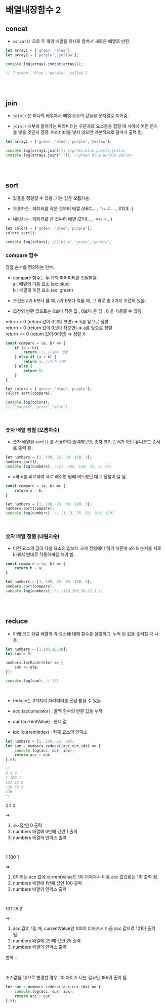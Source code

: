 # 배열내장함수 2

## concat 

- `concat()` 으로 두 개의 배열을 하나로 합쳐서 새로운 배열로 반환.

```js
let array1 = ['green','blue'];
let array2 = ['purple','yellow'];

console.log(array1.concat(array2));

// ['green','blue','purple','yellow']
```

<br/><br/>

## join

- `join()` 은 하나의 배열에서 배열 요소의 값들을 문자열로 이어줌.

- `join()` 내부에 들어가는 파라미터는 구분자로 요소들을 합칠 때 사이에 어떤 문자를 넣을 것인지 결정. 파라미터를 넣지 않으면 기본적으로 콤마가 출력 됨.

```js
let array1 = ['green','blue','purple','yellow'];

console.log(array1.join()); //green,blue,purple,yellow
console.log(array1.join(" ")); //green blue purple yellow
```

<br/><br/>

## sort

- 값들을 정렬할 수 있음. 기본 값은 오름차순.

- 오름차순 : 데이터를 작은 것부터 배열
(ABC... , ㄱㄴㄷ... , 0123...)

- 내림차순 : 데이터를 큰 것부터 배열
(ZYX... , ㅎㅌㅋ...)

```js
let colors = ['green','blue','purple'];
colors.sort();

console.log(colors); //["blue","green","purple"]
```

### compare 함수

정렬 순서를 정의하는 함수.

- compare 함수는 두 개의 파라미터를 전달받음.<br/>
a : 배열의 다음 요소 (ex: blue) <br/>
b : 배열의 이전 요소 (ex: green)


- 조건은 a가 b보다 클 때, a가 b보다 작을 때, 그 외로 총 3가지 조건이 있음.

- 조건의 반환 값으로는 0보다 작은 값 , 0보다 큰 값 , 0 을 사용할 수 있음.

return > 0 (return 값이 0보다 크면) => b를 앞으로 정렬 <br/>
return < 0 (return 값이 0보다 작으면) => a를 앞으로 정렬 <br/>
return == 0 (return 값이 0이면) => 정렬 X

```js
const compare = (a, b) => {
    if (a > b){ 
        return -1; //음수 반환
    } else if (a < b) {
        return 1; //양수 반환
    } else {
        return 0;
    }
}

let colors = ['green','blue','purple'];
colors.sort(compare);

console.log(colors);
// ["purple","green","blue"]
```

<br/>

### 숫자 배열 정렬 (오름차순)

- 숫자 배열을 `sort()` 를 사용하여 출력해보면, 숫자 크기 순서가 아닌 유니코드 순서로 출력 됨.

```js
let numbers = [1, 100, 25, 50, 120, 3];
numbers.sort();
console.log(numbers); //[1, 100, 120, 25, 3, 50]
```

- a와 b를 비교하여 서로 빼주면 원래 의도했던 대로 정렬이 잘 됨.

```js
const compare = (a, b) => {
    return a - b;
}

let numbers = [1, 100, 25, 50, 120, 3];
numbers.sort(compare);
console.log(numbers); // [1, 3, 25, 50, 100, 120]
```

<br/>

### 숫자 배열 정렬 (내림차순)

- 이전 요소의 값이 다음 요소의 값보다 크게 정렬해야 하기 때문에 a와 b 순서를 서로 바꿔서 반대로 작동하게끔 해야 함.

```js
const compare = (a, b) => {
    return b - a;
}

let numbers = [1, 100, 25, 50, 120, 3];
numbers.sort(compare);
console.log(numbers); // [120,100,50,25,3,1]
```

<br/><br/>

## reduce

- 아래 코드 처럼 배열의 각 요소에 대해 함수를 실행하고, 누적 된 값을 출력할 때 사용.

```js
let numbers = [1,100,25,50];
let sum = 0;

numbers.forEach((elm) => {
    sum += elm;
});

console.log(sum); // 176
```

<br/>

- reduce는 3가지의 파라미터를 전달 받을 수 있음.

- acc (accumulator) : 콜백 함수의 반환 값을 누적
- cur (currentValue) : 현재 값
- idx (currentIndex) : 현재 요소의 인덱스

```js
let numbers = [1, 100, 25, 50];
let sum = numbers.reduce((acc,cur,idx) => {
    console.log(acc, cur, idx);
    return acc + cur;
},0);

/*
0 1 0
1 100 1
101 25 2
126 50 3
176
*/
```

0 1 0 <br/>

=>

1. 초기값인 0 출력
2. numbers 배열에 0번째 값인 1 출력
3. numbers 배열의 인덱스 출력

<br/>

1 100 1 <br/>

=>

1. 0이라는 acc 값에 currentValue인 1이 더해져서 다음 acc 값으로는 1이 출력 됨.
2. numbers 배열에 1번째 값인 100 출력
3. numbers 배열의 인덱스 출력

<br/>

101 25 2 <br/>

=>

1. acc 값이 1일 때, currentValue인 100이 더해져서 다음 acc 값으로 101이 출력 됨.
2. numbers 배열에 2번째 값인 25 출력
3. numbers 배열의 인덱스 출력 <br/>

반복 ...

<br/>

초기값을 10으로 변경할 경우, 10 차이가 나는 결과인 186이 출력 됨.

```js
let sum = numbers.reduce((acc,cur,idx) => {
    console.log(acc, cur, idx);
    return acc + cur;
},0);
```
